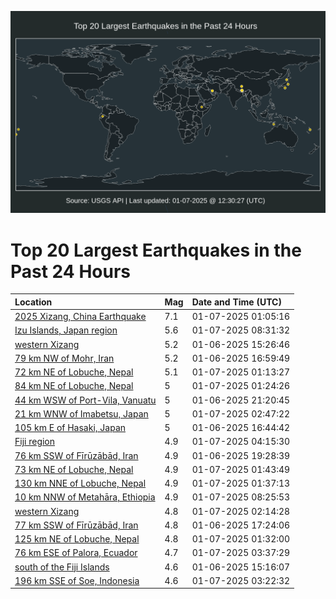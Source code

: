 ![Map](./map.png)

# Top 20 Largest Earthquakes in the Past 24 Hours

| Location | Mag | Date and Time (UTC) |
|:---|:---|:---|
| [2025 Xizang, China Earthquake](https://earthquake.usgs.gov/earthquakes/eventpage/us6000pi9w) | 7.1 | 01-07-2025 01:05:16 |
| [Izu Islands, Japan region](https://earthquake.usgs.gov/earthquakes/eventpage/us6000pida) | 5.6 | 01-07-2025 08:31:32 |
| [western Xizang](https://earthquake.usgs.gov/earthquakes/eventpage/us6000pi67) | 5.2 | 01-06-2025 15:26:46 |
| [79 km NW of Mohr, Iran](https://earthquake.usgs.gov/earthquakes/eventpage/us6000pi7c) | 5.2 | 01-06-2025 16:59:49 |
| [72 km NE of Lobuche, Nepal](https://earthquake.usgs.gov/earthquakes/eventpage/us6000pia7) | 5.1 | 01-07-2025 01:13:27 |
| [84 km NE of Lobuche, Nepal](https://earthquake.usgs.gov/earthquakes/eventpage/us6000piak) | 5 | 01-07-2025 01:24:26 |
| [44 km WSW of Port-Vila, Vanuatu](https://earthquake.usgs.gov/earthquakes/eventpage/us6000pi8v) | 5 | 01-06-2025 21:20:45 |
| [21 km WNW of Imabetsu, Japan](https://earthquake.usgs.gov/earthquakes/eventpage/us6000pibm) | 5 | 01-07-2025 02:47:22 |
| [105 km E of Hasaki, Japan](https://earthquake.usgs.gov/earthquakes/eventpage/us6000pi7a) | 5 | 01-06-2025 16:44:42 |
| [Fiji region](https://earthquake.usgs.gov/earthquakes/eventpage/us6000pic9) | 4.9 | 01-07-2025 04:15:30 |
| [76 km SSW of Fīrūzābād, Iran](https://earthquake.usgs.gov/earthquakes/eventpage/us6000pi8c) | 4.9 | 01-06-2025 19:28:39 |
| [73 km NE of Lobuche, Nepal](https://earthquake.usgs.gov/earthquakes/eventpage/us6000piav) | 4.9 | 01-07-2025 01:43:49 |
| [130 km NNE of Lobuche, Nepal](https://earthquake.usgs.gov/earthquakes/eventpage/us6000piar) | 4.9 | 01-07-2025 01:37:13 |
| [10 km NNW of Metahāra, Ethiopia](https://earthquake.usgs.gov/earthquakes/eventpage/us6000pidb) | 4.9 | 01-07-2025 08:25:53 |
| [western Xizang](https://earthquake.usgs.gov/earthquakes/eventpage/us6000piba) | 4.8 | 01-07-2025 02:14:28 |
| [77 km SSW of Fīrūzābād, Iran](https://earthquake.usgs.gov/earthquakes/eventpage/us6000pi7n) | 4.8 | 01-06-2025 17:24:06 |
| [125 km NE of Lobuche, Nepal](https://earthquake.usgs.gov/earthquakes/eventpage/us6000piap) | 4.8 | 01-07-2025 01:32:00 |
| [76 km ESE of Palora, Ecuador](https://earthquake.usgs.gov/earthquakes/eventpage/us6000pibx) | 4.7 | 01-07-2025 03:37:29 |
| [south of the Fiji Islands](https://earthquake.usgs.gov/earthquakes/eventpage/us6000pi65) | 4.6 | 01-06-2025 15:16:07 |
| [196 km SSE of Soe, Indonesia](https://earthquake.usgs.gov/earthquakes/eventpage/us6000pibt) | 4.6 | 01-07-2025 03:22:32 |
